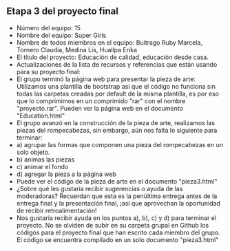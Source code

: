 ## Etapa 3 del proyecto final

- Número del equipo: 15
- Nombre del equipo: Super Girls
- Nombre de todos miembros en el equipo: Buitrago Ruby Marcela, Tornero Claudia, Medina Lis, Huallpa Erika
- El título del proyecto: Educación de calidad, educación desde casa.
- Actualizaciones de la lista de recursos y referencias que están usando para su proyecto final:
- El grupo terminó la página web para presentar la pieza de arte: Utilizamos una plantilla de bootstrap así que el código no funciona sin todas las carpetas creadas por default de la misma plantilla, es por eso que lo comprimimos en un comprimido "rar" con el nombre "proyecto.rar". Pueden ver la página web en el documento "Education.html"
- El grupo avanzó en la construcción de la pieza de arte, realizamos las piezas del rompecabezas, sin embargo, aún nos falta lo siguiente para terminar:
- a) agrupar las formas que componen una pieza del rompecabezas en un solo objeto.
- b) animas las piezas
- c) animar el fondo
- d) agregar la pieza a la página web
- Puede ver el código de la pieza de arte en el documento "pieza3.html"
- ¿Sobre qué les gustaría recibir sugerencias o ayuda de las moderadoras? Recuerdan que esta es la penúltima entrega antes de la entrega final y la presentación final, ¡así que aprovechan la oportunidad de recibir retroalimentación!
- Nos gustaría recibir ayuda en los puntos a), b), c) y d) para terminar el proyecto.
No se olviden de subir en su carpeta grupal en Github los códigos para el proyecto final que han escrito cada miembro del grupo.
El código se encuentra compilado en un solo documento "pieza3.html"

